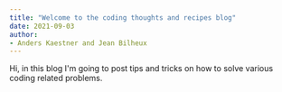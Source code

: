 ```yaml
---
title: "Welcome to the coding thoughts and recipes blog"
date: 2021-09-03
author:
- Anders Kaestner and Jean Bilheux
---
```

Hi, in this blog I'm going to post tips and tricks on how to solve various coding related problems. 
